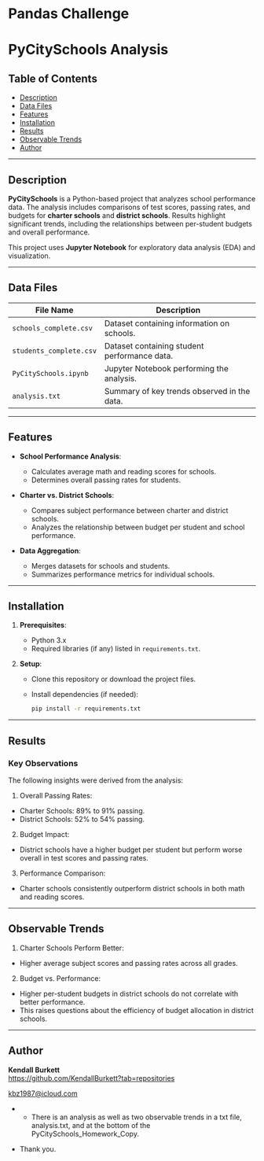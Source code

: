 # Pandas Challenge

# PyCitySchools Analysis

## Table of Contents
- [Description](#description)
- [Data Files](#data-files)
- [Features](#features)
- [Installation](#installation)
- [Results](#results)
- [Observable Trends](#observable-trends)
- [Author](#author)

---

## Description

**PyCitySchools** is a Python-based project that analyzes school performance data. The analysis includes comparisons of test scores, passing rates, and budgets for **charter schools** and **district schools**. Results highlight significant trends, including the relationships between per-student budgets and overall performance.

This project uses **Jupyter Notebook** for exploratory data analysis (EDA) and visualization.

---

## Data Files

| File Name              | Description                                   |
|------------------------|-----------------------------------------------|
| `schools_complete.csv` | Dataset containing information on schools.   |
| `students_complete.csv`| Dataset containing student performance data. |
| `PyCitySchools.ipynb`  | Jupyter Notebook performing the analysis.    |
| `analysis.txt`         | Summary of key trends observed in the data.  |

---

## Features

- **School Performance Analysis**:
  - Calculates average math and reading scores for schools.
  - Determines overall passing rates for students.

- **Charter vs. District Schools**:
  - Compares subject performance between charter and district schools.
  - Analyzes the relationship between budget per student and school performance.

- **Data Aggregation**:
  - Merges datasets for schools and students.
  - Summarizes performance metrics for individual schools.

---

## Installation

1. **Prerequisites**:
   - Python 3.x
   - Required libraries (if any) listed in `requirements.txt`.

2. **Setup**:
   - Clone this repository or download the project files.
     
   - Install dependencies (if needed):
     ```bash
     pip install -r requirements.txt
     ```
---

## Results

### Key Observations

The following insights were derived from the analysis:
1.	Overall Passing Rates:
- Charter Schools: 89% to 91% passing.
- District Schools: 52% to 54% passing.
2.	Budget Impact:
- District schools have a higher budget per student but perform worse overall in test scores and passing rates.
3.	Performance Comparison:
- Charter schools consistently outperform district schools in both math and reading scores.
---

## Observable Trends

1.	Charter Schools Perform Better:
- Higher average subject scores and passing rates across all grades.
2.	Budget vs. Performance:
- Higher per-student budgets in district schools do not correlate with better performance.
- This raises questions about the efficiency of budget allocation in district schools.
---

## Author

**Kendall Burkett**  
https://github.com/KendallBurkett?tab=repositories
 
kbz1987@icloud.com


- * There is an analysis as well as two observable trends in a txt file, analysis.txt, and at the bottom of the PyCitySchools_Homework_Copy.

- Thank you.
